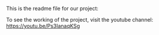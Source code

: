 This is the readme file for our project:

To see the working of the project, visit the youtube channel: https://youtu.be/Ps3IanaqKSg
